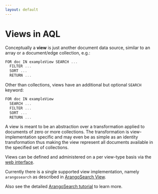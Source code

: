 ```yaml
---
layout: default
---
```

Views in AQL
============

Conceptually a **view** is just another document data source, similar to an
array or a document/edge collection, e.g.:

```js
FOR doc IN exampleView SEARCH ...
  FILTER ...
  SORT ...
  RETURN ...
```

Other than collections, views have an additional but optional `SEARCH` keyword:

```js
FOR doc IN exampleView
  SEARCH ...
  FILTER ...
  SORT ...
  RETURN ...
```

A view is meant to be an abstraction over a transformation applied to documents
of zero or more collections. The transformation is view-implementation specific
and may even be as simple as an identity transformation thus making the view
represent all documents available in the specified set of collections.

Views can be defined and administered on a per view-type basis via
the [web interface](../manual/programs-webinterface-index.html).

Currently there is a single supported view implementation, namely
`arangosearch` as described in [ArangoSearch View](views-arangosearch.html). 

Also see the detailed
[ArangoSearch tutorial](https://www.arangodb.com/tutorials/arangosearch/)
to learn more.
